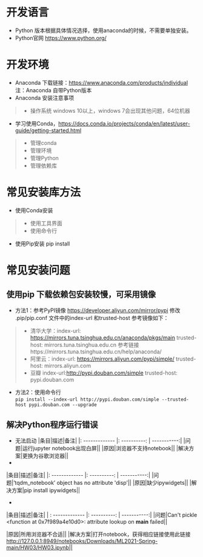 # 开发语言
* Python 版本根据具体情况选择，使用anaconda的时候，不需要单独安装。
* Python官网  https://www.python.org/
# 开发环境
* Anaconda 下载链接：https://www.anaconda.com/products/individual  注：Anaconda 自带Python版本
* Anaconda 安装注意事项
> * 操作系统 windows 10以上，windows 7会出现其他问题，64位机器

* 学习使用Conda，https://docs.conda.io/projects/conda/en/latest/user-guide/getting-started.html
> * 管理conda
> * 管理环境
> * 管理Python
> * 管理依赖库

# 常见安装库方法
* 使用Conda安装 
> * 使用工具界面
> * 使用命令行
* 使用Pip安装 pip install
# 常见安装问题
## 使用pip 下载依赖包安装较慢，可采用镜像
* 方法1：参考PyPI镜像 https://developer.aliyun.com/mirror/pypi 修改 .pip/pip.conf 文件中的index-url 和trusted-host
参考镜像如下：
> * 清华大学：index-url: https://mirrors.tuna.tsinghua.edu.cn/anaconda/pkgs/main   trusted-host: mirrors.tuna.tsinghua.edu.cn 参考链接https://mirrors.tuna.tsinghua.edu.cn/help/anaconda/
> * 阿里云：index-url: https://mirrors.aliyun.com/pypi/simple/   trusted-host: mirrors.aliyun.com
> * 豆瓣  index-url:http://pypi.douban.com/simple trusted-host: pypi.douban.com
* 方法2：使用命令行  
`
pip install --index-url http://pypi.douban.com/simple --trusted-host pypi.douban.com --upgrade 
`
 
## 解决Python程序运行错误
* 无法启动 
|条目|描述|备注|
|: ------------- |: ----------: | -----------:|
|问题|运行jupyter notebook出现白屏||
|原因|浏览器不支持notebook||
|解决方案|更换为谷歌浏览器||
* 
|条目|描述|备注|
|: ------------- |:   ----------: | -----------:|
|问题|’tqdm_notebook’ object has no attribute 'disp’||
|原因|缺少ipywidgets||
|解决方案|pip install ipywidgets||

*
|条目|描述|备注|
| : ------------- |: ----------: | -----------:|
|问题|Can't pickle <function <lambda> at 0x7f989a4e10d0>: attribute lookup <lambda> on __main__ failed||

|原因|所用浏览器不合适||
|解决方案|打开notebook，获得相应链接使用此链接 http://127.0.0.1:8949/notebooks/Downloads/ML2021-Spring-main/HW03/HW03.ipynb||